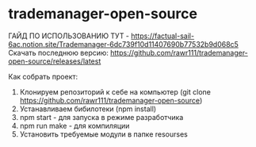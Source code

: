 # trademanager-open-source

ГАЙД ПО ИСПОЛЬЗОВАНИЮ ТУТ - https://factual-sail-6ac.notion.site/Trademanager-6dc739f10d11407690b77532b9d068c5<br/>
Скачать последнюю версию: https://github.com/rawr111/trademanager-open-source/releases/latest

Как собрать проект:
1. Клонируем репозиторий к себе на компьютер (git clone https://github.com/rawr111/trademanager-open-source)
2. Устанавливаем бибилотеки (npm install)
3. npm start - для запуска в режиме разработчика
4. npm run make - для компиляции
5. Установить требуемые модули в папке resourses
